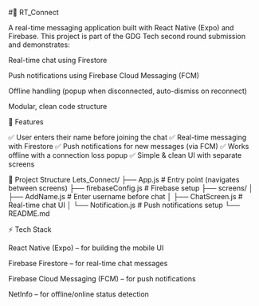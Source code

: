 #📱 RT_Connect

A real-time messaging application built with React Native (Expo) and Firebase.
This project is part of the GDG Tech second round submission and demonstrates:

Real-time chat using Firestore

Push notifications using Firebase Cloud Messaging (FCM)

Offline handling (popup when disconnected, auto-dismiss on reconnect)

Modular, clean code structure

🚀 Features

✅ User enters their name before joining the chat
✅ Real-time messaging with Firestore
✅ Push notifications for new messages (via FCM)
✅ Works offline with a connection loss popup
✅ Simple & clean UI with separate screens

📂 Project Structure
Lets_Connect/
├── App.js              # Entry point (navigates between screens)
├── firebaseConfig.js   # Firebase setup
├── screens/
│   ├── AddName.js      # Enter username before chat
│   ├── ChatScreen.js   # Real-time chat UI
│   └── Notification.js # Push notifications setup
└── README.md

⚡ Tech Stack

React Native (Expo) – for building the mobile UI

Firebase Firestore – for real-time chat messages

Firebase Cloud Messaging (FCM) – for push notifications

NetInfo – for offline/online status detection
